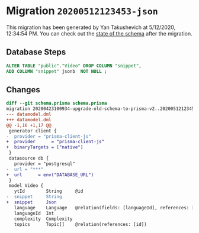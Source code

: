 # Migration `20200512123453-json`

This migration has been generated by Yan Takushevich at 5/12/2020, 12:34:54 PM.
You can check out the [state of the schema](./schema.prisma) after the migration.

## Database Steps

```sql
ALTER TABLE "public"."Video" DROP COLUMN "snippet",
ADD COLUMN "snippet" jsonb  NOT NULL ;
```

## Changes

```diff
diff --git schema.prisma schema.prisma
migration 20200423100934-upgrade-old-schema-to-prisma-v2..20200512123453-json
--- datamodel.dml
+++ datamodel.dml
@@ -1,16 +1,17 @@
 generator client {
-  provider = "prisma-client-js"
+  provider      = "prisma-client-js"
+  binaryTargets = ["native"]
 }
 datasource db {
   provider = "postgresql"
-  url = "***"
+  url      = env("DATABASE_URL")
 }
 model Video {
   ytId        String     @id
-  snippet     String
+  snippet     Json
   language    Language   @relation(fields: [languageId], references: [id])
   languageId  Int
   complexity  Complexity
   topics      Topic[]    @relation(references: [id])
```


